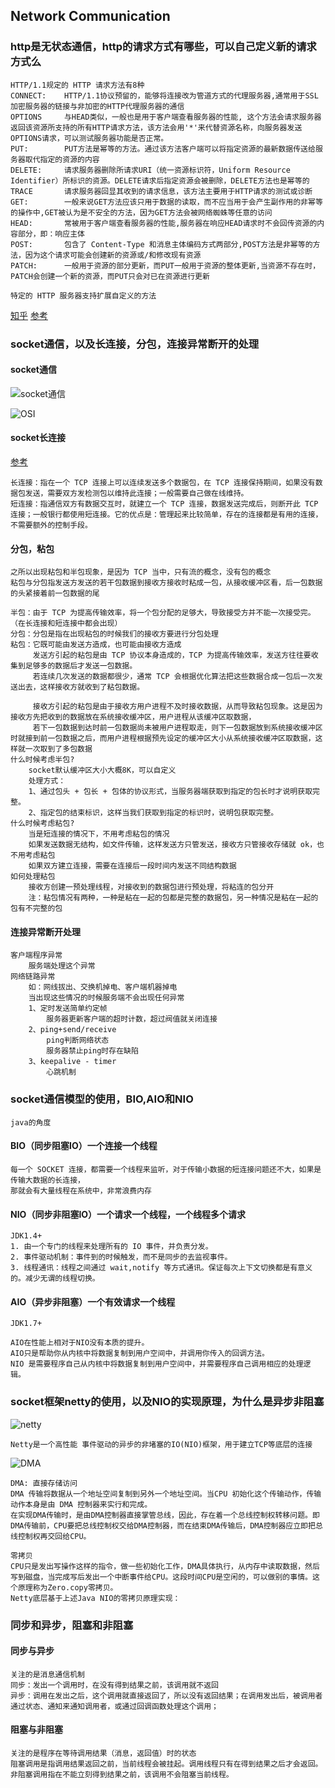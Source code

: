 ## Network Communication
### http是无状态通信，http的请求方式有哪些，可以自己定义新的请求方式么
    HTTP/1.1规定的 HTTP 请求方法有8种
    CONNECT:    HTTP/1.1协议预留的，能够将连接改为管道方式的代理服务器,通常用于SSL加密服务器的链接与非加密的HTTP代理服务器的通信
    OPTIONS     与HEAD类似，一般也是用于客户端查看服务器的性能, 这个方法会请求服务器返回该资源所支持的所有HTTP请求方法，该方法会用'*'来代替资源名称，向服务器发送OPTIONS请求，可以测试服务器功能是否正常。
    PUT:        PUT方法是幂等的方法。通过该方法客户端可以将指定资源的最新数据传送给服务器取代指定的资源的内容
    DELETE:     请求服务器删除所请求URI（统一资源标识符，Uniform Resource Identifier）所标识的资源。DELETE请求后指定资源会被删除，DELETE方法也是幂等的
    TRACE       请求服务器回显其收到的请求信息，该方法主要用于HTTP请求的测试或诊断
    GET:        一般来说GET方法应该只用于数据的读取，而不应当用于会产生副作用的非幂等的操作中,GET被认为是不安全的方法，因为GET方法会被网络蜘蛛等任意的访问
    HEAD:       常被用于客户端查看服务器的性能,服务器在响应HEAD请求时不会回传资源的内容部分，即：响应主体
    POST:       包含了 Content-Type 和消息主体编码方式两部分,POST方法是非幂等的方法，因为这个请求可能会创建新的资源或/和修改现有资源
    PATCH:      一般用于资源的部分更新，而PUT一般用于资源的整体更新,当资源不存在时，PATCH会创建一个新的资源，而PUT只会对已在资源进行更新

    特定的 HTTP 服务器支持扩展自定义的方法
   [知乎](https://www.zhihu.com/question/61409098)
   [参考](https://stackoverflow.com/questions/36642805/create-a-custom-http-method)

### socket通信，以及长连接，分包，连接异常断开的处理
#### socket通信
   ![socket通信](socket3.png)

   ![OSI](osi.png)
    

#### socket长连接
   [参考](http://ngudream.com/2017/04/09/java-interview-network-communication/)

    长连接：指在一个 TCP 连接上可以连续发送多个数据包，在 TCP 连接保持期间，如果没有数据包发送，需要双方发检测包以维持此连接；一般需要自己做在线维持。
    短连接：指通信双方有数据交互时，就建立一个 TCP 连接，数据发送完成后，则断开此 TCP 连接；一般银行都使用短连接。它的优点是：管理起来比较简单，存在的连接都是有用的连接，不需要额外的控制手段。
#### 分包，粘包
    之所以出现粘包和半包现象，是因为 TCP 当中，只有流的概念，没有包的概念
    粘包与分包指发送方发送的若干包数据到接收方接收时粘成一包，从接收缓冲区看，后一包数据的头紧接着前一包数据的尾

    半包：由于 TCP 为提高传输效率，将一个包分配的足够大，导致接受方并不能一次接受完。（在长连接和短连接中都会出现）
    分包：分包是指在出现粘包的时候我们的接收方要进行分包处理
    粘包：它既可能由发送方造成，也可能由接收方造成
         发送方引起的粘包是由 TCP 协议本身造成的，TCP 为提高传输效率，发送方往往要收集到足够多的数据后才发送一包数据。
         若连续几次发送的数据都很少，通常 TCP 会根据优化算法把这些数据合成一包后一次发送出去，这样接收方就收到了粘包数据。

         接收方引起的粘包是由于接收方用户进程不及时接收数据，从而导致粘包现象。这是因为接收方先把收到的数据放在系统接收缓冲区，用户进程从该缓冲区取数据，
         若下一包数据到达时前一包数据尚未被用户进程取走，则下一包数据放到系统接收缓冲区时就接到前一包数据之后，而用户进程根据预先设定的缓冲区大小从系统接收缓冲区取数据，这样就一次取到了多包数据
    什么时候考虑半包?
        socket默认缓冲区大小大概8K，可以自定义
        处理方式：
        1、通过包头 + 包长 + 包体的协议形式，当服务器端获取到指定的包长时才说明获取完整。
        2、指定包的结束标识，这样当我们获取到指定的标识时，说明包获取完整。
    什么时候考虑粘包?
        当是短连接的情况下，不用考虑粘包的情况
        如果发送数据无结构，如文件传输，这样发送方只管发送，接收方只管接收存储就 ok，也不用考虑粘包
        如果双方建立连接，需要在连接后一段时间内发送不同结构数据
    如何处理粘包
        接收方创建一预处理线程，对接收到的数据包进行预处理，将粘连的包分开
        注：粘包情况有两种，一种是粘在一起的包都是完整的数据包，另一种情况是粘在一起的包有不完整的包

#### 连接异常断开处理
    客户端程序异常
        服务端处理这个异常
    网络链路异常
        如：网线拔出、交换机掉电、客户端机器掉电
        当出现这些情况的时候服务端不会出现任何异常
        1、定时发送简单约定帧
            服务器更新客户端的超时计数，超过阀值就关闭连接
        2、ping+send/receive
            ping判断网络状态
            服务器禁止ping时存在缺陷
        3、keepalive - timer
            心跳机制
### socket通信模型的使用，BIO,AIO和NIO
    java的角度
#### BIO（同步阻塞IO）一个连接一个线程
    每一个 SOCKET 连接，都需要一个线程来监听，对于传输小数据的短连接问题还不大，如果是传输大数据的长连接，
    那就会有大量线程在系统中，非常浪费内存
#### NIO（同步非阻塞IO）一个请求一个线程，一个线程多个请求
    JDK1.4+
    1. 由一个专门的线程来处理所有的 IO 事件，并负责分发。
    2. 事件驱动机制：事件到的时候触发，而不是同步的去监视事件。
    3. 线程通讯：线程之间通过 wait,notify 等方式通讯。保证每次上下文切换都是有意义的。减少无谓的线程切换。
#### AIO（异步非阻塞）一个有效请求一个线程
    JDK1.7+

    AIO在性能上相对于NIO没有本质的提升。
    AIO只是帮助你从内核中将数据复制到用户空间中，并调用你传入的回调方法。
    NIO 是需要程序自己从内核中将数据复制到用户空间中，并需要程序自己调用相应的处理逻辑。
### socket框架netty的使用，以及NIO的实现原理，为什么是异步非阻塞

   ![netty](netty.png)

    Netty是一个高性能 事件驱动的异步的非堵塞的IO(NIO)框架，用于建立TCP等底层的连接

   ![DMA](dma.jpg)

    DMA: 直接存储访问
    DMA 传输将数据从一个地址空间复制到另外一个地址空间。当CPU 初始化这个传输动作，传输动作本身是由 DMA 控制器来实行和完成。
    在实现DMA传输时，是由DMA控制器直接掌管总线，因此，存在着一个总线控制权转移问题。即DMA传输前，CPU要把总线控制权交给DMA控制器，而在结束DMA传输后，DMA控制器应立即把总线控制权再交回给CPU。

    零拷贝
    CPU只是发出写操作这样的指令，做一些初始化工作，DMA具体执行，从内存中读取数据，然后写到磁盘，当完成写后发出一个中断事件给CPU。这段时间CPU是空闲的，可以做别的事情。这个原理称为Zero.copy零拷贝。
    Netty底层基于上述Java NIO的零拷贝原理实现：



### 同步和异步，阻塞和非阻塞

#### 同步与异步
    关注的是消息通信机制
    同步：发出一个调用时，在没有得到结果之前，该调用就不返回
    异步：调用在发出之后，这个调用就直接返回了，所以没有返回结果；在调用发出后，被调用者通过状态、通知来通知调用者，或通过回调函数处理这个调用；

#### 阻塞与非阻塞
    关注的是程序在等待调用结果（消息，返回值）时的状态
    阻塞调用是指调用结果返回之前，当前线程会被挂起。调用线程只有在得到结果之后才会返回。
    非阻塞调用指在不能立刻得到结果之前，该调用不会阻塞当前线程。


